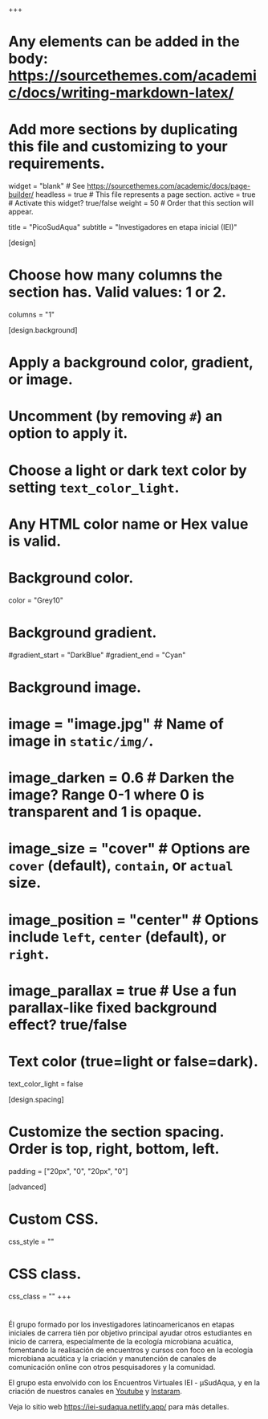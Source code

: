 +++
# Any elements can be added in the body: https://sourcethemes.com/academic/docs/writing-markdown-latex/
# Add more sections by duplicating this file and customizing to your requirements.

widget = "blank"  # See https://sourcethemes.com/academic/docs/page-builder/
headless = true  # This file represents a page section.
active = true  # Activate this widget? true/false
weight = 50 # Order that this section will appear.


title = "PicoSudAqua"
subtitle = "Investigadores en etapa inicial (IEI)"

[design]
  # Choose how many columns the section has. Valid values: 1 or 2.
  columns = "1"

[design.background]
  # Apply a background color, gradient, or image.
  #   Uncomment (by removing `#`) an option to apply it.
  #   Choose a light or dark text color by setting `text_color_light`.
  #   Any HTML color name or Hex value is valid.

  # Background color.
   color = "Grey10"
  
  # Background gradient.
  #gradient_start = "DarkBlue"
  #gradient_end = "Cyan"
  
  # Background image.
  # image = "image.jpg"  # Name of image in `static/img/`.
  # image_darken = 0.6  # Darken the image? Range 0-1 where 0 is transparent and 1 is opaque.
  # image_size = "cover"  #  Options are `cover` (default), `contain`, or `actual` size.
  # image_position = "center"  # Options include `left`, `center` (default), or `right`.
  # image_parallax = true  # Use a fun parallax-like fixed background effect? true/false
  
  # Text color (true=light or false=dark).
  text_color_light = false

[design.spacing]
  # Customize the section spacing. Order is top, right, bottom, left.
  padding = ["20px", "0", "20px", "0"]

[advanced]
 # Custom CSS. 
 css_style = ""
 
 # CSS class.
 css_class = ""
+++
#


Él grupo formado por los investigadores latinoamericanos en etapas iniciales de carrera tién por objetivo principal ayudar otros estudiantes en inicio de carrera, especialmente de la ecología microbiana acuática, fomentando la realisación de encuentros y cursos con foco en la ecología microbiana acuática y la criación y manutención de canales de comunicación online con otros pesquisadores y la comunidad.

El grupo esta envolvido con los Encuentros Virtuales IEI - µSudAqua, y en la criación de nuestros canales en [Youtube]( https://www.youtube.com/channel/UC9fbpMSqVo-ev5npXWlmkRQ) y  [Instaram]( https://www.instagram.com/microsudaqua/).

Veja lo sitio web https://iei-sudaqua.netlify.app/ para más detalles.